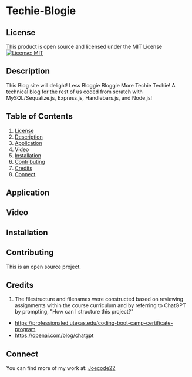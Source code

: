 # Techie-Blogie

## License

This product is open source and licensed under the MIT License
[![License: MIT](https://img.shields.io/badge/License-MIT-yellow.svg)](https://opensource.org/licenses/MIT)

## Description

  This Blog site will delight! Less Bloggie Bloggie More Techie Techie! A technical blog for the rest of us coded from scratch with MySQL/Sequalize.js, Express.js, Handlebars.js, and Node.js! 
  
## Table of Contents

1. [License](#license)
2. [Description](#description)
3. [Application](#application)
4. [Video](#video)
5. [Installation](#installation)
6. [Contributing](#contributing)
7. [Credits](#credits)
8. [Connect](#connect)

## Application



## Video



## Installation



## Contributing

This is an open source project.

## Credits

1. The filestructure and filenames were constructed based on reviewing assignments within the course curriculum and by referring to ChatGPT by prompting, "How can I structure this project?"

- https://professionaled.utexas.edu/coding-boot-camp-certificate-program
- https://openai.com/blog/chatgpt

## Connect

You can find more of my work at: [Joecode22](https://github.com/joecode22)

